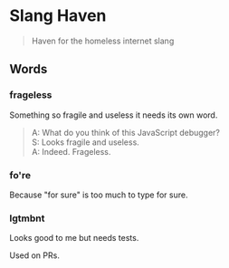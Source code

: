 # Slang Haven

> Haven for the homeless internet slang


## Words


### frageless

Something so fragile and useless it needs its own word.

> A: What do you think of this JavaScript debugger?<br>
> S: Looks fragile and useless.<br>
> A: Indeed. Frageless.


### fo're

Because "for sure" is too much to type for sure.


### lgtmbnt

Looks good to me but needs tests.

Used on PRs.
